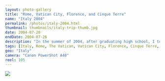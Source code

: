 ```yaml
---
layout: photo-gallery
title: "Rome, Vatican City, Florence, and Cinque Terre"
name: "Italy 2004"
permalink: /photos/italy-2004.html
thumbnail: thumbnails/italy-trip-thumb.jpg
date: 2004-07-20
endDate: 2004-07-26
description: "In the summer of 2004, after graduating high school, I took my first trip abroad to visit the sites and sounds in and around Italy. Our adventure began on the streets of Rome, touring the Colosseum and other ancient Roman antiquities before heading to Vatican City to check out the Sistine Chapel and give the Pope John Paul II a high-five. We then rented a car (the rental agency was out of Lamborghinis unfortunately) and drove north towards Florence, then across a winding single-lane road through the mountains to get to the coastal town of Manarola in the Cinque Terre region. Finally we made a brief pit stop in a little place called Pisa before heading back towards the airport near Rome."
tags: [Italy, Rome, The Vatican, Vatican City, Florence, Cinque Terre, Manarola, Pisa, Travel, Photos]
geo: "Italy"
camera: "Canon PowerShot A40"
reel: 105
---
```


<a href='https://photos.google.com/share/AF1QipNWlkrBPwDWuGaQp9a9MUE1HekFhPvz-9cd6aOSwzHM7n7DuyFiAoIHNdpFdLKVZA?key=LW5PcXZHX3pYUjhLNUdoX2V5QUFZRzFwd1ZkdTB3&source=ctrlq.org'><img src='https://lh3.googleusercontent.com/fQQVeO-dYB1fWdxSCDzxf0uvg3uSy3z_ScxTEHgLUc0ZUorrwG-hlHul6Ye0gdq9JcY7aPr2v3h9i7QBji2hkS8We7Q2e7SLY01Ey5f8SVA4yMFJwDCWJ7RKYD9h8CeLkbNYUxxaUA=w2400' /></a>
